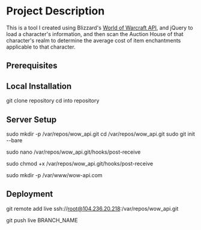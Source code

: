 # Project Description

This is a tool I created using Blizzard's [World of Warcraft API](https://dev.battle.net/io-docs), and jQuery to load a character's information, and then scan the Auction House of that character's realm to determine the average cost of item enchantments applicable to that character.

## Prerequisites


## Local Installation

git clone repository
cd into repository

## Server Setup

sudo mkdir -p /var/repos/wow_api.git
cd /var/repos/wow_api.git
sudo git init --bare

sudo nano /var/repos/wow_api.git/hooks/post-receive

sudo chmod +x /var/repos/wow_api.git/hooks/post-receive

sudo mkdir -p /var/www/wow-api.com

## Deployment

git remote add live ssh://root@104.236.20.218:/var/repos/wow_api.git

git push live BRANCH_NAME
